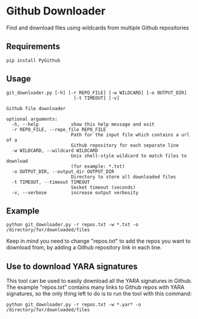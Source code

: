 # Github Downloader
Find and download files using wildcards from multiple Github repositories

## Requirements
    pip install PyGithub

## Usage
    git_downloader.py [-h] [-r REPO_FILE] [-w WILDCARD] [-o OUTPUT_DIR]
                             [-t TIMEOUT] [-v]
    
    Github file downloader
    
    optional arguments:
      -h, --help            show this help message and exit
      -r REPO_FILE, --repo_file REPO_FILE
                            Path for the input file which contains a url of a
                            Github repository for each separate line
      -w WILDCARD, --wildcard WILDCARD
                            Unix shell-style wildcard to match files to download
                            (for example: *.txt)
      -o OUTPUT_DIR, --output_dir OUTPUT_DIR
                            Directory to store all downloaded files
      -t TIMEOUT, --timeout TIMEOUT
                            Socket timeout (seconds)
      -v, --verbose         increase output verbosity
      
## Example
    python git_downloader.py -r repos.txt -w *.txt -o /directory/for/downloaded/files
    
Keep in mind you need to change "repos.txt" to add the repos you want to download from, by adding a Github repository link in each line.
    
## Use to download YARA signatures
This tool can be used to easily download all the YARA signatures in Github.  The example "repos.txt" contains many links to Github repos with YARA signatures, so the only thing left to do is to run the tool with this command:

    python git_downloader.py -r repos.txt -w *.yar* -o /directory/for/downloaded/files
